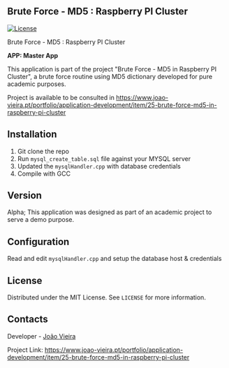 ## Brute Force - MD5 : Raspberry PI Cluster

[![License](https://img.shields.io/packagist/l/cakephp/app.svg?style=flat-square)](https://packagist.org/packages/cakephp/app)

Brute Force - MD5 : Raspberry PI Cluster

**APP:  Master App**

This application is part of the project "Brute Force - MD5 in Raspberry PI Cluster", a brute force routine using MD5 dictionary developed for pure academic purposes.

Project is available to be consulted in https://www.joao-vieira.pt/portfolio/application-development/item/25-brute-force-md5-in-raspberry-pi-cluster

## Installation

1. Git clone the repo
2. Run `mysql_create_table.sql` file against your MYSQL server
2. Updated the `mysqlHandler.cpp` with database credentials
2. Compile with GCC

## Version

Alpha; This application was designed as part of an academic project to serve a demo purpose.

## Configuration

Read and edit `mysqlHandler.cpp` and setup the database host & credentials

## License

Distributed under the MIT License. See `LICENSE` for more information.

## Contacts

Developer - [João Vieira](https://www.joao-vieira.pt)

Project Link: https://www.joao-vieira.pt/portfolio/application-development/item/25-brute-force-md5-in-raspberry-pi-cluster
